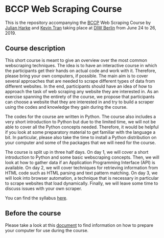 # BCCP Web Scraping Course

This is the repository accompanying the [BCCP](http://www.bccp-berlin.de) Web Scraping Course by [Julian Harke](https://www.wzb.eu/de/personen/julian-harke) and [Kevin Tran](http://www.kevintran.eu) taking place at [DIW Berlin](http://www.diw.de) from June 24 to 26, 2019.

## Course description

This short course is meant to give an overview over the most common webscraping techniques. The idea is to have an interactive course in which the participants get their hands on actual code and work with it. Therefore, please bring your own computers, if possible. The main aim is to cover several approaches that are needed to scrape different types of data from different websites. In the end, participants should have an idea of how to approach the task of web scraping any website they are interested in.
As an exercise spanning the entirety of the course, we propose that participants can choose a website that they are interested in and try to build a scraper using the codes and knowledge they gain during the course.

The codes for the course are written in Python. The course also includes a very short introduction to Python but due to the limited time, we will not be able to cover all the Python concepts needed. Therefore, it would be helpful if you look at some preparatory material to get familiar with the language a bit. In particular, please also take the time to install a Python distribution on your computer and some of the packages that we will need for the course.

The course is split up in three half days. On day 1, we will cover a short introduction to Python and some basic webscraping concepts. Then, we will look at how to gather data if an Application Programming Interface (API) is available. On day 2, we will cover techniques for retrieving information from HTML code such as HTML parsing and text pattern matching. On day 3, we will look into browser automation, a technique that is necessary in particular to scrape websites that load dynamically. Finally, we will leave some time to discuss issues with your own scraper.

You can find the syllabus [here](https://github.com/jharke/web_scraping_course/blob/master/syllabus/syllabus.pdf).

## Before the course

Please take a look at this [document](https://github.com/jharke/web_scraping_course/blob/master/install_info/install_info.pdf) to find information on how to prepare your computer for use during the course.
